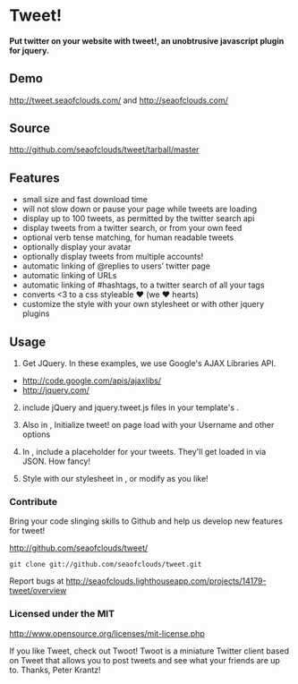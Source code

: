 # Tweet!
#### Put twitter on your website with tweet!, an unobtrusive javascript plugin for jquery.

## Demo

http://tweet.seaofclouds.com/ and http://seaofclouds.com/

## Source

http://github.com/seaofclouds/tweet/tarball/master

## Features

  * small size and fast download time
  * will not slow down or pause your page while tweets are loading
  * display up to 100 tweets, as permitted by the twitter search api
  * display tweets from a twitter search, or from your own feed
  * optional verb tense matching, for human readable tweets
  * optionally display your avatar
  * optionally display tweets from multiple accounts!
  * automatic linking of @replies to users’ twitter page
  * automatic linking of URLs
  * automatic linking of #hashtags, to a twitter search of all your tags
  * converts <3 to a css styleable ♥ (we ♥ hearts)
  * customize the style with your own stylesheet or with other jquery plugins

## Usage

1. Get JQuery. In these examples, we use Google's AJAX Libraries API.
- http://code.google.com/apis/ajaxlibs/
- http://jquery.com/
  
2. include jQuery and jquery.tweet.js files in your template's <head>.
	
	<script language="javascript" src="http://ajax.googleapis.com/ajax/libs/jquery/1.3.1/jquery.min.js" type="text/javascript"></script>
	<script language="javascript" src="/tweet/jquery.tweet.js" type="text/javascript"></script>
  
3. Also in <head>, Initialize tweet! on page load with your Username and other options
	
	<script type='text/javascript'>
		$(document).ready(function(){
            $(".tweet").tweet({
                join_text: "auto",
                avatar_size: 32,
                count: 3,
                auto_join_text_default: "we said,",
                auto_join_text_ed: "we",
                auto_join_text_ing: "we were",
                auto_join_text_reply: "we replied to",
                auto_join_text_url: "we were checking out",
                loading_text: "loading tweets..."
            });
        });
    </script>
    
4. In <body>, include a placeholder for your tweets. They'll get loaded in via JSON. How fancy!
	
	<div class="tweet"></div>
  
5. Style with our stylesheet in <head>, or modify as you like!

	<link href="jquery.tweet.css" media="all" rel="stylesheet" type="text/css"/>


### Contribute

Bring your code slinging skills to Github and help us develop new features for tweet!
  
http://github.com/seaofclouds/tweet/

	git clone git://github.com/seaofclouds/tweet.git

Report bugs at http://seaofclouds.lighthouseapp.com/projects/14179-tweet/overview

### Licensed under the MIT

http://www.opensource.org/licenses/mit-license.php

If you like Tweet, check out Twoot!
Twoot is a miniature Twitter client based on Tweet that allows you to post tweets and see what your friends are up to. Thanks, Peter Krantz!